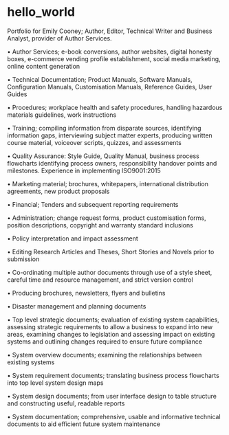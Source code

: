 # hello_world
Portfolio for Emily Cooney; Author, Editor, Technical Writer and Business Analyst, provider of Author Services.

•	Author Services; e-book conversions, author websites, digital honesty boxes, e-commerce vending profile establishment, social media marketing, online content generation

•	Technical Documentation; Product Manuals, Software Manuals, Configuration Manuals, Customisation Manuals, Reference Guides, User Guides

•	Procedures; workplace health and safety procedures, handling hazardous materials guidelines, work instructions

•	Training; compiling information from disparate sources, identifying information gaps, interviewing subject matter experts, producing written course material, voiceover scripts, quizzes, and assessments

•	Quality Assurance:  Style Guide, Quality Manual, business process flowcharts identifying process owners, responsibility handover points and milestones.  Experience in implementing ISO9001:2015

•	Marketing material; brochures, whitepapers, international distribution agreements, new product proposals

•	Financial; Tenders and subsequent reporting requirements

•	Administration; change request forms, product customisation forms, position descriptions, copyright and warranty standard inclusions

•	Policy interpretation and impact assessment

•	Editing Research Articles and Theses, Short Stories and Novels prior to submission

•	Co-ordinating multiple author documents through use of a style sheet, careful time and resource management, and strict version control

•	Producing brochures, newsletters, flyers and bulletins

•	Disaster management and planning documents

•	Top level strategic documents;  evaluation of existing system capabilities, assessing strategic requirements to allow a business to expand into new areas, examining changes to legislation and assessing impact on existing systems and outlining changes required to  ensure future compliance

•	System overview documents; examining the relationships between existing systems

•	System requirement documents; translating business process flowcharts into top level system design maps

•	System design documents; from user interface design to table structure and constructing useful, readable reports

•	System documentation; comprehensive, usable and informative technical documents to aid efficient future system maintenance

